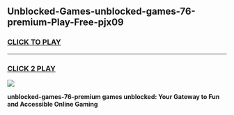 
## Unblocked-Games-unblocked-games-76-premium-Play-Free-pjx09
<h3>
<a href="https://premium76.site?title=unblocked-games-76-premium&ref=23A">CLICK TO PLAY</a></h3>
<hr>

<h3>
<a href="https://premium76.site?title=unblocked-games-76-premium&ref=23A">CLICK 2 PLAY</a>
  
</h3>

<a href="https://premium76.site?title=unblocked-games-76-premium&ref=23A"><img src="https://clearcache.store/games.png"></a>


**unblocked-games-76-premium games unblocked: Your Gateway to Fun and Accessible Online Gaming**
